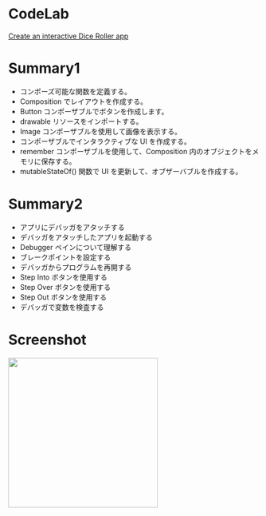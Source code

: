 # CodeLab
[Create an interactive Dice Roller app](https://developer.android.com/codelabs/basic-android-kotlin-compose-build-a-dice-roller-app?continue=https://developer.android.com/courses/pathways/android-basics-compose-unit-2-pathway-2&hl=ja#0)
# Summary1
- コンポーズ可能な関数を定義する。
- Composition でレイアウトを作成する。
- Button コンポーザブルでボタンを作成します。
- drawable リソースをインポートする。
- Image コンポーザブルを使用して画像を表示する。
- コンポーザブルでインタラクティブな UI を作成する。
- remember コンポーザブルを使用して、Composition 内のオブジェクトをメモリに保存する。
- mutableStateOf() 関数で UI を更新して、オブザーバブルを作成する。

# Summary2
- アプリにデバッガをアタッチする
- デバッガをアタッチしたアプリを起動する
- Debugger ペインについて理解する
- ブレークポイントを設定する
- デバッガからプログラムを再開する
- Step Into ボタンを使用する
- Step Over ボタンを使用する
- Step Out ボタンを使用する
- デバッガで変数を検査する
 
# Screenshot
<img src="https://github.com/user-attachments/assets/39692837-28ea-4122-8c71-98e4b16339ca" width="300">
  

